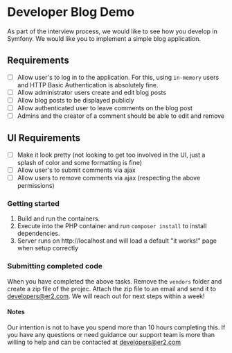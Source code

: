 # Developer Blog Demo

As part of the interview process, we would like to see how you develop in Symfony. We would like you to implement a 
simple blog application. 

## Requirements

- [ ] Allow user's to log in to the application. For this, using `in-memory` users and HTTP Basic Authentication is 
  absolutely fine.
- [ ] Allow administrator users create and edit blog posts
- [ ] Allow blog posts to be displayed publicly
- [ ] Allow authenticated user to leave comments on the blog post
- [ ] Admins and the creator of a comment should be able to edit and remove

## UI Requirements
 - [ ] Make it look pretty (not looking to get too involved in the UI, just a splash of color and some formatting is 
   fine)
 - [ ] Allow user's to submit comments via ajax
 - [ ] Allow users to remove comments via ajax (respecting the above permissions)

### Getting started

1. Build and run the containers.
2. Execute into the PHP container and run `composer install` to install dependencies.
3. Server runs on http://localhost and will load a default "it works!" page when setup correctly

### Submitting completed code

When you have completed the above tasks. Remove the `vendors` folder and create a zip file of the projec. Attach the zip file to an email and send it to 
[developers@er2.com](mailto:developers@er2.com). We will reach out for next steps within a week!

#### Notes

Our intention is not to have you spend more than 10 hours completing this. If you have any questions or need 
guidance our support team is more than willing to help and can be contacted at [developers@er2.com](mailto:developers@er2.com)
